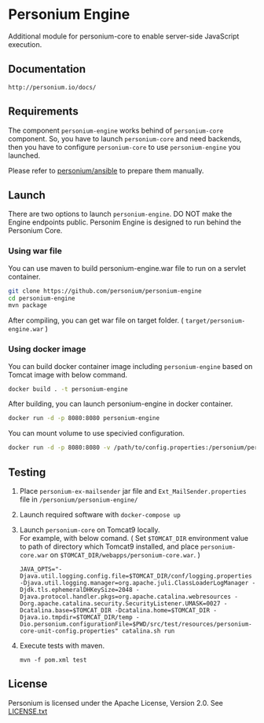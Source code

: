 # Personium Engine

Additional module for personium-core to enable server-side JavaScript execution.

## Documentation

    http://personium.io/docs/

## Requirements

The component `personium-engine` works behind of `personium-core` component. So, you have to launch `personium-core` and need backends, then you have to configure `personium-core` to use `personium-engine` you launched.

Please refer to [personium/ansible](https://github.com/personium/ansible) to prepare them manually.

## Launch

There are two options to launch `personium-engine`. DO NOT make the Engine endpoints public. Personim Engine is designed to run behind the Personium Core.

### Using war file

You can use maven to build personium-engine.war file to run on a servlet container.

```bash
git clone https://github.com/personium/personium-engine
cd personium-engine
mvn package
```

After compiling, you can get war file on target folder. ( `target/personium-engine.war` )

### Using docker image

You can build docker container image including `personium-engine` based on Tomcat image with below command.

```bash
docker build . -t personium-engine
```

After building, you can launch personium-engine in docker container.

```bash
docker run -d -p 8080:8080 personium-engine
```

You can mount volume to use specivied configuration.

```bash
docker run -d -p 8080:8080 -v /path/to/config.properties:/personium/personium-engine/conf/personium-unit-config.properties personium-engine
```

## Testing

1. Place `personium-ex-mailsender` jar file and `Ext_MailSender.properties` file in `/personium/personium-engine/`
1. Launch required software with `docker-compose up`
1. Launch `personium-core` on Tomcat9 locally.  
For example, with below comand. ( Set `$TOMCAT_DIR` environment value to path of directory which Tomcat9 installed, and place `personium-core.war` on `$TOMCAT_DIR/webapps/personium-core.war`. )

    ```
    JAVA_OPTS="-Djava.util.logging.config.file=$TOMCAT_DIR/conf/logging.properties -Djava.util.logging.manager=org.apache.juli.ClassLoaderLogManager -Djdk.tls.ephemeralDHKeySize=2048 -Djava.protocol.handler.pkgs=org.apache.catalina.webresources -Dorg.apache.catalina.security.SecurityListener.UMASK=0027 -Dcatalina.base=$TOMCAT_DIR -Dcatalina.home=$TOMCAT_DIR -Djava.io.tmpdir=$TOMCAT_DIR/temp -Dio.personium.configurationFile=$PWD/src/test/resources/personium-core-unit-config.properties" catalina.sh run
    ```

1. Execute tests with maven.

    ```
    mvn -f pom.xml test
    ```

## License

Personium is licensed under the Apache License, Version 2.0. See [LICENSE.txt](./LICENSE.txt)
